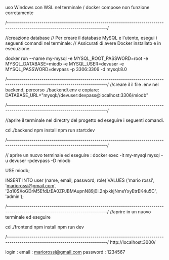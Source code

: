 uso Windows con WSL nel terminale / docker compose non funzione corretamente

/-------------------------------------------------------------------------------------------------------------------------------/

//creazione database
// Per creare il database MySQL e l'utente, esegui i seguenti comandi nel terminale:
// Assicurati di avere Docker installato e in esecuzione.

docker run --name my-mysql -e MYSQL_ROOT_PASSWORD=root -e MYSQL_DATABASE=miodb -e MYSQL_USER=devuser -e MYSQL_PASSWORD=devpass -p 3306:3306 -d mysql:8.0

/-------------------------------------------------------------------------------------------------------------------------------/
//creare il il file .env nel backend, percorso ./backend/.env 
e copiare:
DATABASE_URL="mysql://devuser:devpass@localhost:3306/miodb"


/-------------------------------------------------------------------------------------------------------------------------------/

//aprire il terminale nel directry del progetto ed eseguire i seguenti comandi.

cd ./backend
npm install
npm run start:dev

/-------------------------------------------------------------------------------------------------------------------------------/


// aprire un nuovo terminale ed eseguire :
docker exec -it my-mysql mysql -u devuser -pdevpass -D miodb
 
USE miodb;

INSERT INTO user (name, email, password, role) VALUES ('mario rossi', 'mariorossi@gmail.com', '$2a$10$XoGDrM5EfdLtEA0ZPJBMAupnN89j0i.2njxkkjNmeYxyEtrEK4u5C', 'admin');




/-------------------------------------------------------------------------------------------------------------------------------/
//aprire in un nuovo terminale ed eseguire

cd ./frontend
npm install
npm run dev

/-------------------------------------------------------------------------------------------------------------------------------/
http://localhost:3000/

login :
email : mariorossi@gmail.com
password : 1234567










